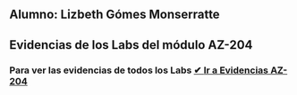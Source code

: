 ## Alumno: Lizbeth Gómes Monserratte

## Evidencias de los Labs del módulo  AZ-204





### Para ver las evidencias de todos los Labs   [✔ **Ir a Evidencias AZ-204**](https://github.com/liztraining2021/CFTICIFCD3820611/blob/master/ContenidoEvidenciasAZ-204.md)  



